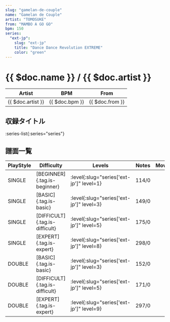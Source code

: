 ```yaml
---
slug: "gamelan-de-couple"
name: "Gamelan de Couple"
artist: "TOMOSUKE"
from: "MAMBO A GO GO"
bpm: 150
series:
  "ext-jp":
    slug: "ext-jp"
    title: "Dance Dance Revolution EXTREME"
    color: "green"
---
```


# {{ $doc.name }} / {{ $doc.artist }}

|Artist|BPM|From|
|------|---|----|
|{{ $doc.artist }}|{{ $doc.bpm }}|{{ $doc.from }}|

## 収録タイトル

:series-list{:series="series"}

## 譜面一覧

|PlayStyle|Difficulty|Levels|Notes|Movie|
|---------|----------|------|-----|-----|
|SINGLE|[BEGINNER]{.tag.is-beginner}|:level{:slug="series['ext-jp']" level=1}|114/0||
|SINGLE|[BASIC]{.tag.is-basic}|:level{:slug="series['ext-jp']" level=3}|149/0||
|SINGLE|[DIFFICULT]{.tag.is-difficult}|:level{:slug="series['ext-jp']" level=5}|175/0||
|SINGLE|[EXPERT]{.tag.is-expert}|:level{:slug="series['ext-jp']" level=8}|298/0||
|DOUBLE|[BASIC]{.tag.is-basic}|:level{:slug="series['ext-jp']" level=3}|152/0||
|DOUBLE|[DIFFICULT]{.tag.is-difficult}|:level{:slug="series['ext-jp']" level=5}|171/0||
|DOUBLE|[EXPERT]{.tag.is-expert}|:level{:slug="series['ext-jp']" level=9}|297/0||
